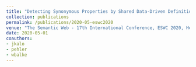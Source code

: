 ```yaml
---
title: "Detecting Synonymous Properties by Shared Data-Driven Definitions"
collection: publications
permalink: /publications/2020-05-eswc2020
venue: "The Semantic Web - 17th International Conference, ESWC 2020, Heraklion, Crete, Greece, May 31-June 4, 2020, Proceedings"
date: 2020-05-01
coauthors:
- jkalo
- pehler
- wbalke
---
```

